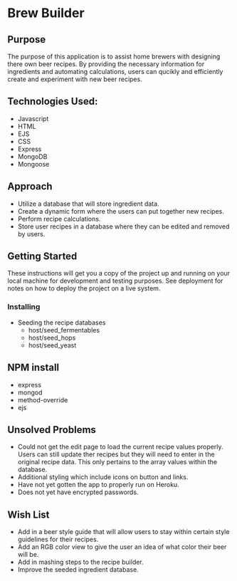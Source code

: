 # Brew Builder

## Purpose
The purpose of this application is to assist home brewers with designing there own beer recipes.  By providing the necessary information
for ingredients and automating calculations, users can qucikly and efficiently create and experiment with new beer recipes.

## Technologies Used:
- Javascript
- HTML
- EJS
- CSS
- Express
- MongoDB
- Mongoose

## Approach
- Utilize a database that will store ingredient data.
- Create a dynamic form where the users can put together new recipes.
- Perform recipe calculations.
- Store user recipes in a database where they can be edited and removed by users.


## Getting Started
These instructions will get you a copy of the project up and running on your local machine for development and testing purposes. See deployment for notes on how to deploy the project on a live system.



### Installing
- Seeding the recipe databases
    - host/seed_fermentables
    - host/seed_hops
    - host/seed_yeast
    
## NPM install
- express
- mongod
- method-override
- ejs

## Unsolved Problems
- Could not get the edit page to load the current recipe values properly.  Users can still update ther recipes
but they will need to enter in the original recipe data.  This only pertains to the array values within the database.
- Additional styling which include icons on button and links.
- Have not yet gotten the app to properly run on Heroku.
- Does not yet have encrypted passwords.


## Wish List
- Add in a beer style guide that will allow users to stay within certain style guidelines for their recipes.
- Add an RGB color view to give the user an idea of what color their beer will be.
- Add in mashing steps to the recipe builder.
- Improve the seeded ingredient database.




